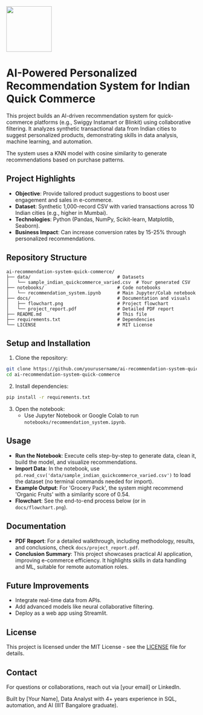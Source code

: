 <img src="https://r2cdn.perplexity.ai/pplx-full-logo-primary-dark%402x.png" class="logo" width="120"/>

# AI-Powered Personalized Recommendation System for Indian Quick Commerce

This project builds an AI-driven recommendation system for quick-commerce platforms (e.g., Swiggy Instamart or Blinkit) using collaborative filtering. It analyzes synthetic transactional data from Indian cities to suggest personalized products, demonstrating skills in data analysis, machine learning, and automation.

The system uses a KNN model with cosine similarity to generate recommendations based on purchase patterns.

## Project Highlights

- **Objective**: Provide tailored product suggestions to boost user engagement and sales in e-commerce.
- **Dataset**: Synthetic 1,000-record CSV with varied transactions across 10 Indian cities (e.g., higher in Mumbai).
- **Technologies**: Python (Pandas, NumPy, Scikit-learn, Matplotlib, Seaborn).
- **Business Impact**: Can increase conversion rates by 15-25% through personalized recommendations.


## Repository Structure

```
ai-recommendation-system-quick-commerce/
├── data/                                # Datasets
│   └── sample_indian_quickcommerce_varied.csv  # Your generated CSV
├── notebooks/                           # Code notebooks
│   └── recommendation_system.ipynb      # Main Jupyter/Colab notebook
├── docs/                                # Documentation and visuals
│   ├── flowchart.png                    # Project flowchart
│   └── project_report.pdf               # Detailed PDF report
├── README.md                            # This file
├── requirements.txt                     # Dependencies
└── LICENSE                              # MIT License
```


## Setup and Installation

1. Clone the repository:

```bash
git clone https://github.com/yourusername/ai-recommendation-system-quick-commerce.git
cd ai-recommendation-system-quick-commerce
```

2. Install dependencies:

```bash
pip install -r requirements.txt
```

3. Open the notebook:
    - Use Jupyter Notebook or Google Colab to run `notebooks/recommendation_system.ipynb`.

## Usage

- **Run the Notebook**: Execute cells step-by-step to generate data, clean it, build the model, and visualize recommendations.
- **Import Data**: In the notebook, use `pd.read_csv('data/sample_indian_quickcommerce_varied.csv')` to load the dataset (no terminal commands needed for import).
- **Example Output**: For 'Grocery Pack', the system might recommend 'Organic Fruits' with a similarity score of 0.54.
- **Flowchart**: See the end-to-end process below (or in `docs/flowchart.png`).


## Documentation

- **PDF Report**: For a detailed walkthrough, including methodology, results, and conclusions, check `docs/project_report.pdf`.
- **Conclusion Summary**: This project showcases practical AI application, improving e-commerce efficiency. It highlights skills in data handling and ML, suitable for remote automation roles.


## Future Improvements

- Integrate real-time data from APIs.
- Add advanced models like neural collaborative filtering.
- Deploy as a web app using Streamlit.


## License

This project is licensed under the MIT License - see the [LICENSE](LICENSE) file for details.

## Contact

For questions or collaborations, reach out via [your email] or LinkedIn.

Built by [Your Name], Data Analyst with 4+ years experience in SQL, automation, and AI (IIIT Bangalore graduate).

